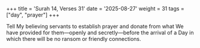 +++
title = 'Surah 14, Verses 31'
date = '2025-08-27'
weight = 31
tags = ["day", "prayer"]
+++

Tell My believing servants to establish prayer and donate from what We have provided for them—openly and secretly—before the arrival of a Day in which there will be no ransom or friendly connections.